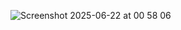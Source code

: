 ![Screenshot 2025-06-22 at 00 58 06](https://github.com/user-attachments/assets/468df38e-907a-4b50-8a25-d2c4a6c68981)
